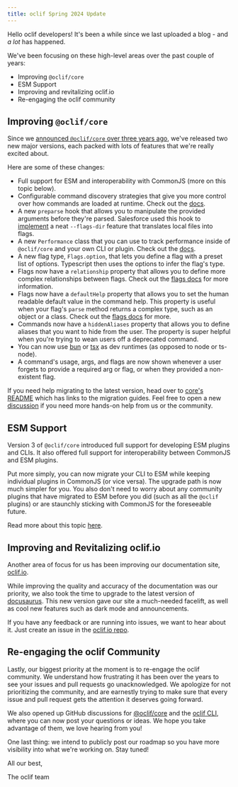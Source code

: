 ```yaml
---
title: oclif Spring 2024 Update
---
```


Hello oclif developers! It's been a while since we last uploaded a blog - and *a lot* has happened.

We've been focusing on these high-level areas over the past couple of years:
- Improving `@oclif/core`
- ESM Support
- Improving and revitalizing oclif.io
- Re-engaging the oclif community

## Improving `@oclif/core`

Since we [announced `@oclif/core` over three years ago](./2021-03-01-introducing-oclif-core), we've released two new major versions, each packed with lots of features that we're really excited about.

Here are some of these changes:
- Full support for ESM and interoperability with CommonJS (more on this topic below).
- Configurable command discovery strategies that give you more control over how commands are loaded at runtime. Check out the [docs](/docs/command_discovery_strategies).
- A new `preparse` hook that allows you to manipulate the provided arguments before they're parsed. Salesforce used this hook to [implement](https://github.com/salesforcecli/cli/pull/1536) a neat `--flags-dir` feature that translates local files into flags.
- A new `Performance` class that you can use to track performance inside of `@oclif/core` and your own CLI or plugin. Check out the [docs](/docs/performance).
- A new flag type, `Flags.option`, that lets you define a flag with a preset list of options. Typescript then uses the options to infer the flag's type.
- Flags now have a `relationship` property that allows you to define more complex relationships between flags. Check out the [flags docs](/docs/flags) for more information.
- Flags now have a `defaultHelp` property that allows you to set the human readable default value in the command help. This property is useful when your flag's `parse` method returns a complex type, such as an object or a class. Check out the [flags docs](/docs/flags) for more.
- Commands now have a `hiddenAliases` property that allows you to define aliases that you want to hide from the user. The property is super helpful when you're trying to wean users off a deprecated command.
- You can now use [bun](https://bun.sh/) or [tsx](https://www.npmjs.com/package/tsx) as dev runtimes (as opposed to node or ts-node).
- A command's usage, args, and flags are now shown whenever a user forgets to provide a required arg or flag, or when they provided a non-existent flag.

If you need help migrating to the latest version, head over to [core's README](https://github.com/oclif/core/?tab=readme-ov-file#-migrating) which has links to the migration guides. Feel free to open a new [discussion](https://github.com/oclif/core/discussions) if you need more hands-on help from us or the community.

## ESM Support

Version 3 of `@oclif/core` introduced full support for developing ESM plugins and CLIs. It also offered full support for interoperability between CommonJS and ESM plugins.

Put more simply, you can now migrate your CLI to ESM while keeping individual plugins in CommonJS (or vice versa). The upgrade path is now much simpler for you. You also don't need to worry about any community plugins that have migrated to ESM before you did (such as all the `@oclif` plugins) or are staunchly sticking with CommonJS for the foreseeable future.

Read more about this topic [here](/docs/esm).

## Improving and Revitalizing oclif.io

Another area of focus for us has been improving our documentation site, [oclif.io](htttps://oclif.io).

While improving the quality and accuracy of the documentation was our priority, we also took the time to upgrade to the latest version of [docusaurus](https://docusaurus.io/). This new version gave our site a much-needed facelift, as well as cool new features such as dark mode and announcements.

If you have any feedback or are running into issues, we want to hear about it. Just create an issue in the [oclif.io repo](https://github.com/oclif/oclif.github.io/issues).

## Re-engaging the oclif Community

Lastly, our biggest priority at the moment is to re-engage the oclif community. We understand how frustrating it has been over the years to see your issues and pull requests go unacknowledged. We apologize for not prioritizing the community, and are earnestly trying to make sure that every issue and pull request gets the attention it deserves going forward.

We also opened up GitHub discussions for [@oclif/core](https://github.com/oclif/core/discussions) and the [oclif CLI](https://github.com/oclif/oclif/discussions), where you can now post your questions or ideas. We hope you take advantage of them, we love hearing from you!

One last thing: we intend to publicly post our roadmap so you have more visibility into what we're working on. Stay tuned!

All our best,

The oclif team

